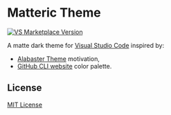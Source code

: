 # Matteric Theme
[![VS Marketplace Version](https://vsmarketplacebadge.apphb.com/version/rodinalex.matteric.svg)](https://marketplace.visualstudio.com/items?itemName=rodinalex.matteric)

A matte dark theme for [Visual Studio Code](https://code.visualstudio.com/) inspired by:
* [Alabaster Theme](https://github.com/tonsky/vscode-theme-alabaster) motivation,
* [GitHub CLI website](https://cli.github.com/) color palette.


## License
[MIT License](https://github.com/philosatom/vscode-theme-matteric/blob/main/LICENSE.md)
